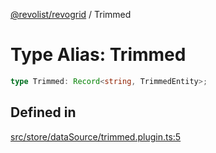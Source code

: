 [@revolist/revogrid](README.md) / Trimmed

# Type Alias: Trimmed

```ts
type Trimmed: Record<string, TrimmedEntity>;
```

## Defined in

[src/store/dataSource/trimmed.plugin.ts:5](https://github.com/revolist/revogrid/blob/2ebd07d1ea2e60cec0c080f59af7557401bdcc98/src/store/dataSource/trimmed.plugin.ts#L5)
